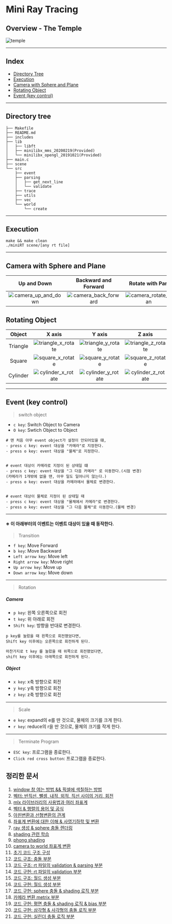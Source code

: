 # Mini Ray Tracing
## Overview - The Temple
![temple](https://user-images.githubusercontent.com/60311340/147248458-eb0099cf-8aa3-4bc8-a144-7e1a9d74d6fc.gif)

---
## Index
- [Directory Tree](#directory-tree)
- [Execution](#execution)
- [Camera with Sphere and Plane](#camera-with-sphere-and-plane)
- [Rotating Object](#rotating-object)
- [Event (key control)](#event-key-control)
---
## Directory tree
```shell
├── Makefile
├── README.md
├── includes
├── lib
│   ├── libft
│   ├── minilibx_mms_20200219(Provided)
│   └── minilibx_opengl_20191021(Provided)
├── main.c
├── scene
└── src
    ├── event
    ├── parsing
    │   ├── get_next_line
    │   └── validate
    ├── trace
    ├── utils
    ├── vec
    └── world
        └── create
```
---
## Execution
```shell
make && make clean
./miniRT scene/[any rt file]
```
---
## Camera with Sphere and Plane
|Up and Down|Backward and Forward|Rotate with Pan|Rotate with Tilt|Object Transition|Camera Switching|
:-------------------------:|:-------------------------:|:-------------------------:|:-------------------------:|:-------------------------:|:-------------------------:
|![camera_up_and_down](https://user-images.githubusercontent.com/60311340/147249009-92aec9c1-53de-4845-af74-ba9facb151cb.gif)|![camera_back_forward](https://user-images.githubusercontent.com/60311340/147249016-221ee5ae-6807-482f-a5eb-fa13c02ac82e.gif)|![camera_rotate_pan](https://user-images.githubusercontent.com/60311340/147249026-19db7408-8710-4e2b-85d9-a0d083e9424c.gif)|![camera_rotate_tilt](https://user-images.githubusercontent.com/60311340/147249031-7dfb391d-2cb3-49ec-925b-8e040d1dc26f.gif)|![object_transition](https://user-images.githubusercontent.com/60311340/147249041-8243c7ac-d4bf-4796-9163-ac37b645226b.gif)|![camera_switching](https://user-images.githubusercontent.com/60311340/147249048-91fa2cf4-dc0f-4773-af07-2eaebc114689.gif)|


## Rotating Object
|Object|X axis|Y axis|Z axis|
:-------------------------:|:-------------------------:|:-------------------------:|:-------------------------:
|Triangle|![triangle_x_rotate](https://user-images.githubusercontent.com/60311340/147248551-30e2a0e6-c342-494c-8844-e480893f929a.gif)|![triangle_y_rotate](https://user-images.githubusercontent.com/60311340/147248561-d4d83187-83e7-4acf-857b-07256e7ad28a.gif)|![triangle_z_rotate](https://user-images.githubusercontent.com/60311340/147248565-f6032ded-2dcc-4595-9c0d-c3e54dc05abd.gif)|
|Square|![square_x_rotate](https://user-images.githubusercontent.com/60311340/147248569-a4552d00-967a-4316-ab32-afb3236d185b.gif)|![square_y_rotate](https://user-images.githubusercontent.com/60311340/147248573-89758f0e-994f-405e-a0bb-ae436145b442.gif)|![square_z_rotate](https://user-images.githubusercontent.com/60311340/147248574-8f97ba88-3435-4ca2-8843-e13e4ce416ee.gif)|
|Cylinder|![cylinder_x_rotate](https://user-images.githubusercontent.com/60311340/147248581-682adc0b-6325-497a-8c78-d83a6f33c371.gif)|![cylinder_y_rotate](https://user-images.githubusercontent.com/60311340/147248582-bc355878-b8b9-4269-aca8-ae006e47531f.gif)|![cylinder_z_rotate](https://user-images.githubusercontent.com/60311340/147248585-e965b24e-8314-4723-a3c8-6c8ba942a372.gif)|

---
## Event (key control)

> switch object
- `c key`: Switch Object to Camera
- `O key`: Swtich Object to Object

```shell
# 맨 처음 아무 event object가 설정이 안되어있을 떄,
- press c key: event 대상을 "카메라"로 지정한다.
- press o key: event 대상을 "물체"로 지정한다.


# event 대상이 카메라로 지정이 된 상태일 떄
- press c key: event 대상을 "그 다음 카메라" 로 이동한다.(시점 변경)
(카메라가 1개밖에 없을 땐, 아무 일도 일어나지 않는다.)
- press o key: event 대상을 카메라에서 물체로 변경한다.


# event 대상이 물체로 지정이 된 상태일 때
- press c key: event 대상을 "물체에서 카메라"로 변경한다.
- press o key: event 대상을 "그 다음 물체"로 이동한다.(물체 변경)
```
---

#### ※ 이 아래부터의 이벤트는 이벤트 대상이 있을 때 동작한다.
> Transition
- `f key`: Move Forward
- `b key`: Move Backward
- `Left arrow key`: Move left
- `Right arrow key`: Move right
- `Up arrow key`: Move up
- `Down arrow key`: Move down
---

> Rotation
##### Camera
- `p key`: 왼쪽 오른쪽으로 회전
- `t key`: 위 아래로 회전
- `Shift key`: 방향을 반대로 변경한다.
```shell
p key를 눌렀을 때 왼쪽으로 회전했었다면, 
Shift key 이후에는 오른쪽으로 회전하게 된다.

마찬가지로 t key 를 눌렀을 때 위쪽으로 회전했었다면,
shift key 이후에는 아래쪽으로 회전하게 된다.
```
##### Object
- `x key`: x축 방향으로 회전
- `y key`: y축 방향으로 회전
- `z key`: z축 방향으로 회전
---

> Scale
- `e key`: expand의 e를 딴 것으로, 물체의 크기를 크게 한다.
- `r key`: reduce의 r을 딴 것으로, 물체의 크기를 작게 한다.
---

> Terminate Program
- `ESC key`: 프로그램을 종료한다.
- `Click red cross button`: 프로그램을 종료한다.
## 정리한 문서
1. [window 창 여는 방법 && 픽셀에 색칠하는 방법](../../../42Cursus/wiki/20210304%2528%25EB%25AA%25A9%2529)
2. [벡터: 반직선, 뺄셈, 내적, 외적, 직선 사이의 거리, 회전](../../../42Cursus/wiki/20210305%2528%25EA%25B8%2588%2529)
3. [mlx 라이브러리의 사용법과 여러 좌표계](../../../42Cursus/wiki/20210308%2528%25EC%259B%2594%2529)
4. [벡터 & 행렬의 용어 및 공식](../../../42Cursus/wiki/20210309%2528%25ED%2599%2594%2529)
5. [아핀변환과 선형변환의 관계](../../../42Cursus/wiki/20210310%2528%25EC%2588%2598%2529)
6. [좌표계 변환에 대한 이해 & 사영기하학 및 변환](../../../42Cursus/wiki/20210312%2528%25EA%25B8%2588%2529)
7. [ray 생성 & sphere 충돌 렌더링](../../../42Cursus/wiki/20210314%2528%25EC%259D%25BC%2529)
8. [shading 관련 학습](../../../42Cursus/wiki/202103015%2528%25EC%259B%2594%2529)
9. [phong shading](../../../42Cursus/wiki/20210316%2528%25ED%2599%2594%2529)
10. [camera to world 좌표계 변환](../../../42Cursus/wiki/20210317%2528%25EC%2588%2598%2529)
11. [초기 코드 구조 구성](../../../42Cursus/wiki/20210318%2528%25EB%25AA%25A9%2529)
12. [코드 구조: 충돌 부분](../../../42Cursus/wiki/20210319%2528%25EA%25B8%2588%2529)
13. [코드 구조: rt 파일의 validation & parsing 부분](../../../42Cursus/wiki/20210322%2528%25EC%259B%2594%2529)
14. [코드 구현: rt 파일의 validation 부분](../../../42Cursus/wiki/20210323%2528%25ED%2599%2594%2529)
15. [코드 구조: 월드 생성 부분](../../../42Cursus/wiki/20210324%2528%25EC%2588%2598%2529)
16. [코드 구현: 월드 생성 부분](../../../42Cursus/wiki/20210325%2528%25EB%25AA%25A9%2529)
17. [코드 구현: sphere 충돌 & shading 로직 부분](../../../42Cursus/wiki/202103026%2528%25EA%25B8%2588%2529)
18. [카메라 변환 metrix 부분](../../../42Cursus/wiki/20210405%2528%25EC%259B%2594%2529)
19. [코드 구현: 평면 충돌 & shading 로직 & bias 부분](../../../42Cursus/wiki/20210406%2528%25ED%2599%2594%2529)
20. [코드 구현: 삼각형 & 사각형의 충돌 로직 부분](../../../42Cursus/wiki/20210407%2528%25EC%2588%2598%2529)
21. [코드 구현: 실린더 충돌 로직 부분 ](../../../42Cursus/wiki/20210409%2528%25EA%25B8%2588%2529)
